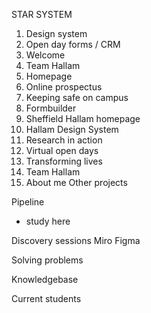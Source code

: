 STAR SYSTEM

1. Design system
2. Open day forms / CRM
3. Welcome
4. Team Hallam
5. Homepage
6. Online prospectus
7. Keeping safe on campus
8. Formbuilder
9. Sheffield Hallam homepage
10. Hallam Design System
11. Research in action
12. Virtual open days
13. Transforming lives
14. Team Hallam
15. About me
Other projects

Pipeline
- study here


Discovery sessions
Miro
Figma

Solving problems

Knowledgebase

Current students

